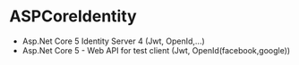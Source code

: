 # ASPCoreIdentity
- Asp.Net Core 5 Identity Server 4 (Jwt, OpenId,...)
- Asp.Net Core 5 - Web API for test client (Jwt, OpenId(facebook,google))
